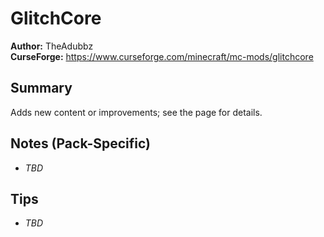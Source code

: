 # GlitchCore

**Author:** TheAdubbz  
**CurseForge:** https://www.curseforge.com/minecraft/mc-mods/glitchcore

## Summary
Adds new content or improvements; see the page for details.

## Notes (Pack-Specific)
- _TBD_

## Tips
- _TBD_

